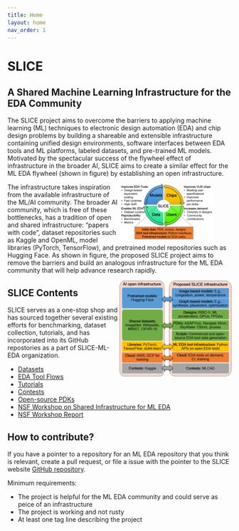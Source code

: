 ```yaml
---
title: Home
layout: home
nav_order: 1
---
```


# SLICE

## A Shared Machine Learning Infrastructure for the EDA Community

The SLICE project aims to overcome the barriers to applying machine learning (ML) techniques to electronic design automation (EDA) and chip design problems by building a shareable and extensible infrastructure containing unified design environments, software interfaces between EDA tools and ML platforms, labeled datasets, and pre-trained ML models. Motivated by the spectacular success of the flywheel effect of infrastructure in the broader AI, SLICE aims to create a similar effect for the ML EDA flywheel (shown in figure) by establishing an open infrastructure. 

<figure>
    <img align = "right" width="50%" alt="ML EDA Flywheel" src="./images/flywheel.png" />
</figure>


The infrastructure takes inspiration from the available infrastructure of the ML/AI community. The broader AI community, which is free of these bottlenecks, has a tradition of open and shared infrastructure: “papers with code”, dataset repositories such as Kaggle and OpenML, model libraries (PyTorch, TensorFlow), and pretrained model repositories such as Hugging Face. As shown in figure, the proposed SLICE  project aims to remove the barriers and build an analogous infrastructure for the ML EDA community that will help advance research rapidly. 

<img align = "right" width="50%" alt="ML EDA Infrastructure inspired from ML community" src="./images/analogy.png">


## SLICE Contents

SLICE serves as a one-stop shop and has sourced together several existing efforts for benchmarking, dataset collection, tutorials, and has incorporated into its GitHub repostories as a part of SLICE-ML-EDA organization.
 
- [Datasets](https://slice-ml-eda.github.io/docs/datasets.html)
- [EDA Tool Flows](https://slice-ml-eda.github.io/docs/eda_tool_flows.html)
- [Tutorials](https://slice-ml-eda.github.io/docs/tutorials.html)
- [Contests](https://slice-ml-eda.github.io/docs/contests.html)
- [Open-source PDKs](https://slice-ml-eda.github.io/docs/openpdks.html)
- [NSF Workshop on Shared Infrastructure for ML EDA](https://sites.google.com/view/ml4eda/home)
- [NSF Workshop Report](https://github.com/SLICE-ML-EDA/SLICE/blob/main/NSF_ML4EDA_workshop_report_2023.pdf)

## How to contribute?

If you have a pointer to a repository for an ML EDA repository that you think is relevant, create a pull request, or file a issue with the pointer to the SLICE website [GitHub repository](https://github.com/SLICE-ML-EDA/slice-ml-eda.github.io). 

Minimum requirements: 

* The project is helpful for the ML EDA community and could serve as peice of an infrastructure 
* The project is working and not rusty
* At least one tag line describing the project

